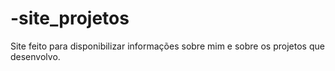 # -site_projetos
 Site feito para disponibilizar informações sobre mim e sobre os projetos que desenvolvo.
